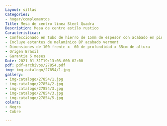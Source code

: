 ```yaml
---
Layout: sillas
Categories:
- hogar/complementos
Title: Mesa de centro linea Steel Quadra
Description: Mesa de centro estilo rustico
Caracteristicas:
- Confeccionado en tubo de hierro de 15mm de espesor con acabado en pintura epoxi
- Incluye estantes de melaminico BP acabado vermont
- Dimensiones de 100 frente x  60 de profundidad x 35cm de altura
- Origen Brasil
- Garantia 6 meses
Date: 2021-01-31T19:13:03.000-02:00
pdf: pdf-archivos/27854.pdf
img: img-catalogo/27854/1.jpg
gallery:
- img-catalogo/27854/1.jpg
- img-catalogo/27854/2.jpg
- img-catalogo/27854/3.jpg
- img-catalogo/27854/3.jpg
- img-catalogo/27854/5.jpg
colors:
- Negro
- Cobre

---
```

